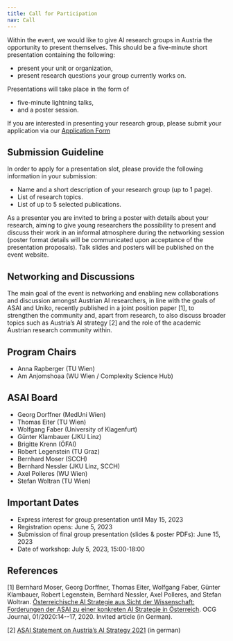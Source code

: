 ```yaml
---
title: Call for Participation
nav: Call
---
```




Within the event, we would like to give AI research groups in Austria the opportunity to present themselves. This should be a five-minute short presentation containing the following:

- present your unit or organization,
- present research questions your group currently works on.

Presentations will take place in the form of 

- five-minute lightning talks, 
- and a poster session. 

If you are interested in presenting your research group, please submit your application via our [Application Form](https://docs.google.com/forms/d/e/1FAIpQLSfCsK_-hMWoEqARlqDtHZfZbnIXr6vfvUtTup8-eqUT1Xm3Mw/viewform?vc=0&c=0&w=1&flr=0&usp=mail_form_link)

## Submission Guideline
In order to apply for a presentation slot, please provide the following information in your submission:

- Name and a short description of your research group (up to 1 page).
- List of research topics.
- List of up to 5 selected publications.

As a presenter you are invited to bring a poster with details about your research, aiming to give young researchers the possibility to present and discuss their work in an informal atmosphere during the networking session (poster format details will be communicated upon acceptance of the presentation proposals). Talk slides and posters will be published on the event website.

## Networking and Discussions

The main goal of the event is networking and enabling new collaborations and discussion amongst Austrian AI researchers, in line with the goals of ASAI and Uniko, recently published in a joint position paper [1], to strengthen the community and, apart from research, to also discuss broader topics such as Austria’s AI strategy [2] and the role of the academic Austrian research community within.


## Program Chairs
- Anna Rapberger (TU Wien)
- Am Anjomshoaa (WU Wien / Complexity Science Hub)

## ASAI Board
- Georg Dorffner (MedUni Wien)
- Thomas Eiter (TU Wien)
- Wolfgang Faber (University of Klagenfurt)
- Günter Klambauer (JKU Linz)
- Brigitte Krenn (ÖFAI)
- Robert Legenstein (TU Graz) 
- Bernhard Moser (SCCH)
- Bernhard Nessler (JKU Linz, SCCH)
- Axel Polleres (WU Wien) 
- Stefan Woltran (TU Wien)

## Important Dates
- Express interest for group presentation until May 15, 2023
- Registration opens: June 5, 2023 
- Submission of final group presentation (slides & poster PDFs): June 15, 2023
- Date of workshop: July 5, 2023, 15:00-18:00


## References 

[1] Bernhard Moser, Georg Dorffner, Thomas Eiter, Wolfgang Faber, Günter Klambauer, Robert Legenstein, Bernhard Nessler, Axel Polleres, and Stefan Woltran. [Österreichische AI Strategie aus Sicht der Wissenschaft: Forderungen der ASAI zu einer konkreten AI Strategie in Österreich](https://www.ocg.at/sites/ocg.at/files/medien/pdfs/OCG-Journal20-1-2.pdf#page=14). OCG Journal, 01/2020:14--17, 2020. Invited article (in German).


[2] [ASAI Statement on Austria’s AI Strategy 2021](https://www.asai.ac.at/en/downloads-and-publications?file=files/board/documents/statement-ai-initiative-2021.pdf&cid=752) (in german) 